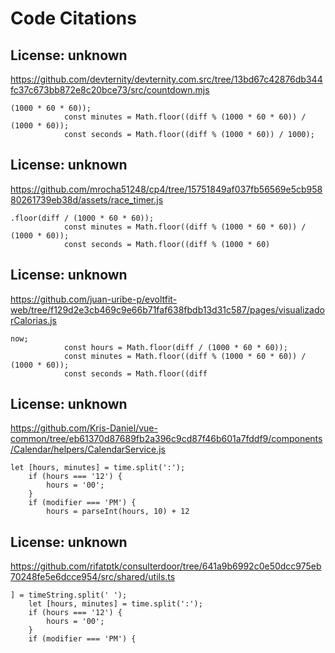 # Code Citations

## License: unknown
https://github.com/devternity/devternity.com.src/tree/13bd67c42876db344fc37c673bb872e8c20bce73/src/countdown.mjs

```
(1000 * 60 * 60));
            const minutes = Math.floor((diff % (1000 * 60 * 60)) / (1000 * 60));
            const seconds = Math.floor((diff % (1000 * 60)) / 1000);
```


## License: unknown
https://github.com/mrocha51248/cp4/tree/15751849af037fb56569e5cb95880261739eb38d/assets/race_timer.js

```
.floor(diff / (1000 * 60 * 60));
            const minutes = Math.floor((diff % (1000 * 60 * 60)) / (1000 * 60));
            const seconds = Math.floor((diff % (1000 * 60)
```


## License: unknown
https://github.com/juan-uribe-p/evoltfit-web/tree/f129d2e3cb469c9e66b71faf638fbdb13d31c587/pages/visualizadorCalorias.js

```
now;
            const hours = Math.floor(diff / (1000 * 60 * 60));
            const minutes = Math.floor((diff % (1000 * 60 * 60)) / (1000 * 60));
            const seconds = Math.floor((diff
```


## License: unknown
https://github.com/Kris-Daniel/vue-common/tree/eb61370d87689fb2a396c9cd87f46b601a7fddf9/components/Calendar/helpers/CalendarService.js

```
let [hours, minutes] = time.split(':');
    if (hours === '12') {
        hours = '00';
    }
    if (modifier === 'PM') {
        hours = parseInt(hours, 10) + 12
```


## License: unknown
https://github.com/rifatptk/consulterdoor/tree/641a9b6992c0e50dcc975eb70248fe5e6dcce954/src/shared/utils.ts

```
] = timeString.split(' ');
    let [hours, minutes] = time.split(':');
    if (hours === '12') {
        hours = '00';
    }
    if (modifier === 'PM') {
```

